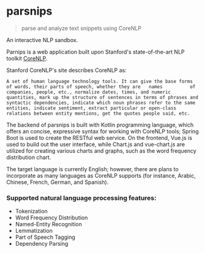 # parsnips
> parse and analyze text snippets using CoreNLP

An interactive NLP sandbox.

Parnips is a web application built upon Stanford's state-of-the-art NLP toolkit <a href="https://stanfordnlp.github.io/CoreNLP/index.html">CoreNLP</a>. 

Stanford CoreNLP's site describes CoreNLP as:

`A set of human language technology tools. It can give the base forms of words, their parts of speech, whether they are   names          of companies, people, etc., normalize dates, times, and numeric quantities, mark up the structure of sentences in terms of phrases and syntactic dependencies, indicate which noun phrases refer to the same entities, indicate sentiment, extract particular or open-class relations between entity mentions, get the quotes people said, etc.`


The backend of parsnips is built with Kotlin programming language, which offers an concise, expressive syntax for working with CoreNLP tools; Spring Boot is used to create the RESTful web service. On the frontend, Vue.js is used to build out the user interface, while Chart.js and vue-chart.js are utilized for creating various charts and graphs, such as the word frequency distribution chart.

The target language is currently English; however, there are plans to incorporate as many languages as CoreNLP supports (for instance, Arabic, Chinese, French, German, and Spanish).


### Supported natural language processing features:
<ul>
<li>Tokenization</li>
<li>Word Frequency Distribution</li>
<li>Named-Entity Recognition</li>
<li>Lemmatization</li>
<li>Part of Speech Tagging</li>
<li>Dependency Parsing</li>
</ul>
